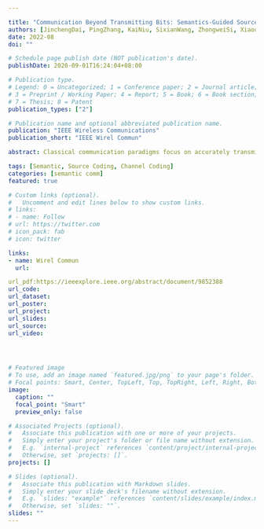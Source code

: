 ```yaml
---

title: "Communication Beyond Transmitting Bits: Semantics-Guided Source and Channel Coding"
authors: [JinchengDai, PingZhang, KaiNiu, SixianWang, ZhongweiSi, XiaoqiQin]
date: 2022-08
doi: ""

# Schedule page publish date (NOT publication's date).
publishDate: 2020-09-01T16:24:04+08:00

# Publication type.
# Legend: 0 = Uncategorized; 1 = Conference paper; 2 = Journal article;
# 3 = Preprint / Working Paper; 4 = Report; 5 = Book; 6 = Book section;
# 7 = Thesis; 8 = Patent
publication_types: ["2"]

# Publication name and optional abbreviated publication name.
publication: "IEEE Wireless Communications"
publication_short: "IEEE Wirel Commun"

abstract: Classical communication paradigms focus on accurately transmitting bits over a noisy channel, and Shannon theory provides a fundamental theoretical limit on the rate of reliable communications. In this approach, bits are treated equally, and the communication system is oblivious to what meaning these bits convey or how they would be used. Future communications towards intelligence and conciseness will predictably play a dominant role, and the proliferation of connected intelligent agents requires a radical rethinking of coded transmission paradigm to support the new communication morphology on the horizon. The recent concept of "semantic communications" offers a promising research direction. Injecting semantic guidance into the coded transmission design to achieve semantics-aware communications shows great potential for further breakthrough in effectiveness and reliability. This article sheds light on semantics-guided source and channel coding as a transmission paradigm of semantic communications, which exploits both data semantics diversity and wireless channel diversity together to boost the whole system performance. We present the general system architecture and key techniques, and indicate some open issues on this topic. "

tags: [Semantic, Source Coding, Channel Coding]
categories: [semantic comm]
featured: true

# Custom links (optional).
#   Uncomment and edit lines below to show custom links.
# links:
# - name: Follow
# url: https://twitter.com
# icon_pack: fab
# icon: twitter

links:
- name: Wirel Commun
  url: 

url_pdf:https://ieeexplore.ieee.org/abstract/document/9852388
url_code: 
url_dataset:
url_poster:
url_project: 
url_slides:
url_source: 
url_video:




# Featured image
# To use, add an image named `featured.jpg/png` to your page's folder. 
# Focal points: Smart, Center, TopLeft, Top, TopRight, Left, Right, BottomLeft, Bottom, BottomRight.
image:
  caption: ""
  focal_point: "Smart"
  preview_only: false

# Associated Projects (optional).
#   Associate this publication with one or more of your projects.
#   Simply enter your project's folder or file name without extension.
#   E.g. `internal-project` references `content/project/internal-project/index.md`.
#   Otherwise, set `projects: []`.
projects: []

# Slides (optional).
#   Associate this publication with Markdown slides.
#   Simply enter your slide deck's filename without extension.
#   E.g. `slides: "example"` references `content/slides/example/index.md`.
#   Otherwise, set `slides: ""`.
slides: ""
---
```

